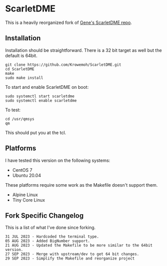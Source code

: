 # ScarletDME

This is a heavily reorganized fork of [Gene's ScarletDME repo](https://github.com/geneb/ScarletDME).

## Installation

Installation should be straightforward. There is a 32 bit target as well but the default is 64bit.

```
git clone https://github.com/Krowemoh/ScarletDME.git
cd ScarletDME
make
sudo make install
```

To start and enable ScarletDME on boot:

```
sudo systemctl start scarletdme
sudo systemctl enable scarletdme
```

To test:

```
cd /usr/qmsys
qm
```

This should put you at the tcl.

## Platforms

I have tested this version on the following systems:

- CentOS 7
- Ubuntu 20.04

These platforms require some work as the Makefile doesn't support them.

- Alpine Linux
- Tiny Core Linux

## Fork Specific Changelog

This is a list of what I've done since forking.

```
31 JUL 2023 - Hardcoded the terminal type.  
05 AUG 2023 - Added BigNumber support.  
21 AUG 2023 - Updated the Makefile to be more similar to the 64bit version.  
27 SEP 2023 - Merge with upstream/dev to get 64 bit changes.
29 SEP 2023 - Simplify the Makefile and reorganize project
```
